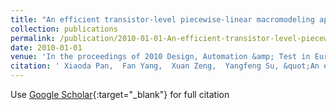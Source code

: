 ```yaml
---
title: "An efficient transistor-level piecewise-linear macromodeling approach for model order reduction of nonlinear circuits"
collection: publications
permalink: /publication/2010-01-01-An-efficient-transistor-level-piecewise-linear-macromodeling-approach-for-model-order-reduction-of-nonlinear-circuits
date: 2010-01-01
venue: 'In the proceedings of 2010 Design, Automation &amp; Test in Europe Conference &amp; Exhibition (DATE 2010)'
citation: ' Xiaoda Pan,  Fan Yang,  Xuan Zeng,  Yangfeng Su, &quot;An efficient transistor-level piecewise-linear macromodeling approach for model order reduction of nonlinear circuits.&quot; In the proceedings of 2010 Design, Automation &amp; Test in Europe Conference &amp; Exhibition (DATE 2010), 2010.'
---
```

Use [Google Scholar](https://scholar.google.com/scholar?q=An+efficient+transistor+level+piecewise+linear+macromodeling+approach+for+model+order+reduction+of+nonlinear+circuits){:target="_blank"} for full citation